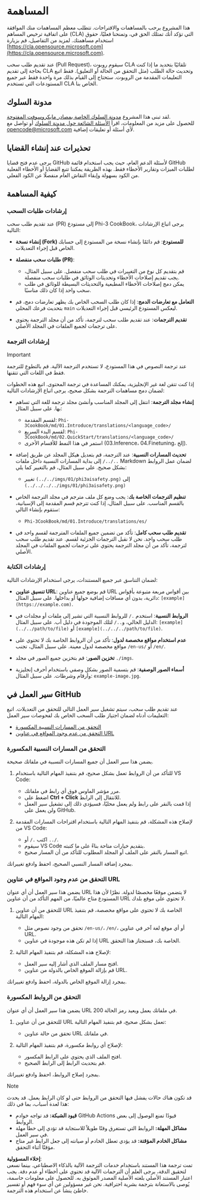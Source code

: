 # المساهمة

هذا المشروع يرحب بالمساهمات والاقتراحات. تتطلب معظم المساهمات منك الموافقة على اتفاقية ترخيص المساهم (CLA) التي تؤكد أنك تمتلك الحق في، وتمنحنا فعليًا، حقوق استخدام مساهمتك. لمزيد من التفاصيل، قم بزيارة [https://cla.opensource.microsoft.com](https://cla.opensource.microsoft.com).

عند تقديم طلب سحب (Pull Request)، سيقوم روبوت CLA تلقائيًا بتحديد ما إذا كنت بحاجة إلى تقديم CLA وتحديث حالة الطلب (مثل التحقق من الحالة أو التعليق). فقط اتبع التعليمات المقدمة من الروبوت. ستحتاج إلى القيام بذلك مرة واحدة فقط عبر جميع المستودعات التي تستخدم CLA الخاص بنا.

## مدونة السلوك

لقد تبنى هذا المشروع [مدونة السلوك الخاصة بمصادر مايكروسوفت المفتوحة](https://opensource.microsoft.com/codeofconduct/).  
للحصول على مزيد من المعلومات، اقرأ [الأسئلة الشائعة حول مدونة السلوك](https://opensource.microsoft.com/codeofconduct/faq/) أو تواصل مع [opencode@microsoft.com](mailto:opencode@microsoft.com) لأي أسئلة أو تعليقات إضافية.

## تحذيرات عند إنشاء القضايا

يرجى عدم فتح قضايا GitHub لأسئلة الدعم العام، حيث يجب استخدام قائمة GitHub لطلبات الميزات وتقارير الأخطاء فقط. بهذه الطريقة يمكننا تتبع القضايا أو الأخطاء الفعلية من الكود بسهولة وإبقاء النقاش العام منفصلًا عن الكود الفعلي.

## كيفية المساهمة

### إرشادات طلبات السحب

عند تقديم طلب سحب (PR) إلى مستودع Phi-3 CookBook، يرجى اتباع الإرشادات التالية:

- **إنشاء نسخة (Fork) للمستودع**: قم دائمًا بإنشاء نسخة من المستودع إلى حسابك الخاص قبل إجراء التعديلات.

- **طلبات سحب منفصلة (PR)**:
  - قم بتقديم كل نوع من التغييرات في طلب سحب منفصل. على سبيل المثال، يجب تقديم إصلاحات الأخطاء وتحديثات الوثائق في طلبات سحب منفصلة.
  - يمكن دمج إصلاحات الأخطاء المطبعية والتحديثات البسيطة للوثائق في طلب سحب واحد إذا كان ذلك مناسبًا.

- **التعامل مع تعارضات الدمج**: إذا كان طلب السحب الخاص بك يظهر تعارضات دمج، قم بتحديث فرعك المحلي `main` ليعكس المستودع الرئيسي قبل إجراء التعديلات.

- **تقديم الترجمات**: عند تقديم طلب سحب لترجمة، تأكد من أن مجلد الترجمة يحتوي على ترجمات لجميع الملفات في المجلد الأصلي.

### إرشادات الترجمة

> [!IMPORTANT]
>
> عند ترجمة النصوص في هذا المستودع، لا تستخدم الترجمة الآلية. قم بالتطوع للترجمة فقط في اللغات التي تتقنها.

إذا كنت تتقن لغة غير الإنجليزية، يمكنك المساعدة في ترجمة المحتوى. اتبع هذه الخطوات لضمان دمج مساهمات الترجمة بشكل صحيح، يرجى اتباع الإرشادات التالية:

- **إنشاء مجلد الترجمة**: انتقل إلى المجلد المناسب وأنشئ مجلد ترجمة للغة التي تساهم بها. على سبيل المثال:
  - لقسم المقدمة: `Phi-3CookBook/md/01.Introduce/translations/<language_code>/`
  - لقسم البدء السريع: `Phi-3CookBook/md/02.QuickStart/translations/<language_code>/`
  - استمر في هذا النمط للأقسام الأخرى (03.Inference، 04.Finetuning، إلخ).

- **تحديث المسارات النسبية**: عند الترجمة، قم بتعديل هيكل المجلد عن طريق إضافة `../../` إلى بداية المسارات النسبية داخل ملفات Markdown لضمان عمل الروابط بشكل صحيح. على سبيل المثال، قم بالتغيير كما يلي:
  - تغيير `(../../imgs/01/phi3aisafety.png)` إلى `(../../../../imgs/01/phi3aisafety.png)`

- **تنظيم الترجمات الخاصة بك**: يجب وضع كل ملف مترجم في مجلد الترجمة الخاص بالقسم المناسب. على سبيل المثال، إذا كنت تترجم قسم المقدمة إلى الإسبانية، ستقوم بإنشاء التالي:
  - `Phi-3CookBook/md/01.Introduce/translations/es/`

- **تقديم طلب سحب كامل**: تأكد من تضمين جميع الملفات المترجمة لقسم واحد في طلب سحب واحد. نحن لا نقبل الترجمات الجزئية لقسم. عند تقديم طلب سحب لترجمة، تأكد من أن مجلد الترجمة يحتوي على ترجمات لجميع الملفات في المجلد الأصلي.

### إرشادات الكتابة

لضمان التناسق عبر جميع المستندات، يرجى استخدام الإرشادات التالية:

- **تنسيق عناوين URL**: قم بوضع جميع عناوين URL بين أقواس مربعة متبوعة بأقواس دائرية، بدون أي مسافات إضافية حولها أو بداخلها. على سبيل المثال: `[example](https://example.com)`.

- **الروابط النسبية**: استخدم `./` للروابط النسبية التي تشير إلى ملفات أو مجلدات في الدليل الحالي، و`../` لتلك الموجودة في دليل أب. على سبيل المثال: `[example](../../path/to/file)` أو `[example](../../../path/to/file)`.

- **عدم استخدام مواقع مخصصة لدول**: تأكد من أن الروابط الخاصة بك لا تحتوي على مواقع مخصصة لدول معينة. على سبيل المثال، تجنب `/en-us/` أو `/en/`.

- **تخزين الصور**: قم بتخزين جميع الصور في مجلد `./imgs`.

- **أسماء الصور الوصفية**: قم بتسمية الصور بشكل وصفي باستخدام أحرف إنجليزية وأرقام وشرطات. على سبيل المثال: `example-image.jpg`.

## سير العمل في GitHub

عند تقديم طلب سحب، سيتم تشغيل سير العمل التالي للتحقق من التعديلات. اتبع التعليمات أدناه لضمان اجتياز طلب السحب الخاص بك لفحوصات سير العمل:

- [التحقق من المسارات النسبية المكسورة](../..)
- [التحقق من عدم وجود المواقع في عناوين URL](../..)

### التحقق من المسارات النسبية المكسورة

يضمن هذا سير العمل أن جميع المسارات النسبية في ملفاتك صحيحة.

1. للتأكد من أن الروابط تعمل بشكل صحيح، قم بتنفيذ المهام التالية باستخدام VS Code:
    - مرر مؤشر الماوس فوق أي رابط في ملفاتك.
    - اضغط على **Ctrl + Click** للانتقال إلى الرابط.
    - إذا قمت بالنقر على رابط ولم يعمل محليًا، فسيؤدي ذلك إلى تشغيل سير العمل ولن يعمل على GitHub.

1. لإصلاح هذه المشكلة، قم بتنفيذ المهام التالية باستخدام اقتراحات المسارات المقدمة من VS Code:
    - اكتب `./` أو `../`.
    - سيقوم VS Code بتقديم خيارات متاحة بناءً على ما كتبته.
    - اتبع المسار بالنقر على الملف أو المجلد المطلوب للتأكد من أن المسار صحيح.

بمجرد إضافة المسار النسبي الصحيح، احفظ وادفع تغييراتك.

### التحقق من عدم وجود المواقع في عناوين URL

يضمن هذا سير العمل أن أي عنوان URL لا يتضمن موقعًا مخصصًا لدولة. نظرًا لأن هذا المستودع متاح عالميًا، من المهم التأكد من أن عناوين URL لا تحتوي على موقع بلدك.

1. للتحقق من أن عناوين URL الخاصة بك لا تحتوي على مواقع مخصصة، قم بتنفيذ المهام التالية:

    - تحقق من وجود نصوص مثل `/en-us/`، `/en/`، أو أي موقع لغة آخر في عناوين URL.
    - إذا لم تكن هذه موجودة في عناوين URL الخاصة بك، فستجتاز هذا التحقق.

1. لإصلاح هذه المشكلة، قم بتنفيذ المهام التالية:
    - افتح مسار الملف الذي أشار إليه سير العمل.
    - قم بإزالة الموقع الخاص بالدولة من عناوين URL.

بمجرد إزالة الموقع الخاص بالدولة، احفظ وادفع تغييراتك.

### التحقق من الروابط المكسورة

يضمن هذا سير العمل أن أي عنوان URL في ملفاتك يعمل ويعيد رمز الحالة 200.

1. للتحقق من أن عناوين URL تعمل بشكل صحيح، قم بتنفيذ المهام التالية:
    - تحقق من حالة عناوين URL في ملفاتك.

2. لإصلاح أي روابط مكسورة، قم بتنفيذ المهام التالية:
    - افتح الملف الذي يحتوي على الرابط المكسور.
    - قم بتحديث الرابط إلى الرابط الصحيح.

بمجرد إصلاح الروابط، احفظ وادفع تغييراتك.

> [!NOTE]
>
> قد تكون هناك حالات يفشل فيها التحقق من الروابط حتى لو كان الرابط يعمل. قد يحدث هذا لعدة أسباب، بما في ذلك:
>
> - **قيود الشبكة:** قد تواجه خوادم GitHub Actions قيودًا تمنع الوصول إلى بعض الروابط.
> - **مشاكل المهلة:** الروابط التي تستغرق وقتًا طويلاً للاستجابة قد تؤدي إلى خطأ مهلة في سير العمل.
> - **مشاكل الخادم المؤقتة:** قد يؤدي تعطل الخادم أو صيانته إلى جعل الرابط غير متاح مؤقتًا أثناء التحقق.

**إخلاء المسؤولية**:  
تمت ترجمة هذا المستند باستخدام خدمات الترجمة الآلية بالذكاء الاصطناعي. بينما نسعى لتحقيق الدقة، يرجى العلم أن الترجمات الآلية قد تحتوي على أخطاء أو عدم دقة. يجب اعتبار المستند الأصلي بلغته الأصلية المصدر الموثوق به. للحصول على معلومات حاسمة، يُوصى بالاستعانة بترجمة بشرية احترافية. نحن غير مسؤولين عن أي سوء فهم أو تفسير خاطئ ينشأ عن استخدام هذه الترجمة.